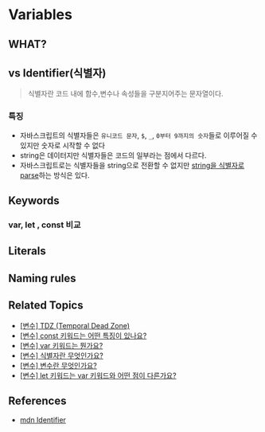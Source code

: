 # Variables

## WHAT?

## vs Identifier(식별자)

> 식별자란 코드 내에 함수,변수나 속성들을 구분지어주는 문자열이다.

### 특징

- 자바스크립트의 식별자들은 `유니코드 문자`, `$`, `_`, `0부터 9까지의 숫자`들로 이루어질 수 있지만 숫자로 시작할 수 없다
- string은 데이터지만 식별자들은 코드의 일부라는 점에서 다르다.
- 자바스크립트로는 식별자들을 string으로 전환할 수 없지만 [string을 식별자로 parse]()하는 방식은 있다.

## Keywords

### var, let , const 비교

## Literals

## Naming rules

## Related Topics

- [[변수] TDZ (Temporal Dead Zone)](https://github.com/Pyotato/tech_interview/blob/JS/variable/TDZ.md)
- [[변수] const 키워드는 어떤 특징이 있나요?]()
- [[변수] var 키워드는 뭔가요?]()
- [[변수] 식별자란 무엇인가요?](https://github.com/Pyotato/tech_interview/blob/JS/variable/variables.md#vs-indentifier%EC%8B%9D%EB%B3%84%EC%9E%90)
- [[변수] 변수란 무엇인가요?]()
- [[변수] let 키워드는 var 키워드와 어떤 점이 다른가요?]()

## References

- [mdn Identifier](https://developer.mozilla.org/en-US/docs/Glossary/Identifier)
